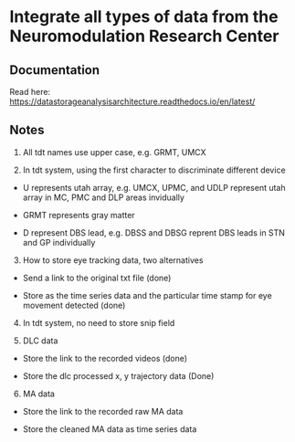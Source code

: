 

# Integrate all types of data from the Neuromodulation Research Center

## Documentation

Read here: https://datastorageanalysisarchitecture.readthedocs.io/en/latest/


## Notes

1. All tdt names use upper case, e.g. GRMT, UMCX

2. In tdt system, using the first character to discriminate different device

- U represents utah array, e.g. UMCX, UPMC, and UDLP represent utah array in MC, PMC and DLP areas invidually

- GRMT represents gray matter

- D represent DBS lead, e.g. DBSS and DBSG reprent DBS leads in STN and GP individually

3. How to store eye tracking data, two alternatives

- Send a link to the original txt file (done)

- Store as the time series data and the particular time stamp for eye movement detected (done)

4. In tdt system, no need to store snip field

5. DLC data

- Store the link to the recorded videos (done)

- Store the dlc processed x, y trajectory data (Done)

6. MA data

- Store the link to the recorded raw MA data

- Store the cleaned MA data as time series data 

